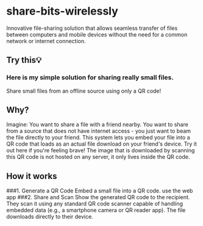 # share-bits-wirelessly
Innovative file-sharing solution that allows seamless transfer of files between computers and mobile devices without the need for a common network or internet connection.

## Try this💡

### Here is my simple solution for sharing really small files.

Share small files from an offline source using only a QR code!

## Why?

Imagine: You want to share a file with a friend nearby. You want to share from a source that does not have internet access - you just want to beam the file directly to your friend. This system lets you embed your file into a QR code that loads as an actual file download on your friend's device. Try it out here if you're feeling brave! The image that is downloaded by scanning this QR code is not hosted on any server, it only lives inside the QR code.

## How it works
###1. Generate a QR Code
Embed a small file into a QR code.
use the web app 
###2. Share and Scan
Show the generated QR code to the recipient.
They scan it using any standard QR code scanner capable of handling embedded data (e.g., a smartphone camera or QR reader app).
The file downloads directly to their device.
